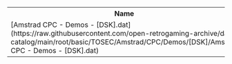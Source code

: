 <table>
<tr><th>Name</th><th>Size</th></tr>
<tr><td>[Amstrad CPC - Demos - [DSK].dat](https://raw.githubusercontent.com/open-retrogaming-archive/dat-catalog/main/root/basic/TOSEC/Amstrad/CPC/Demos/[DSK]/Amstrad CPC - Demos - [DSK].dat)</td><td>119966</td></tr>
</table>
